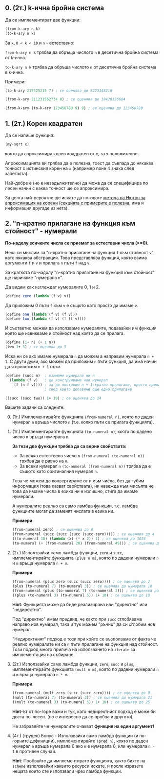 ## 0. (2т.) k-ична бройна система

Да се имплементират две функции:
```scheme
(from-k-ary n k)
(to-k-ary n k)
```
За `k`, `0 < k < 10` и `n` - естествено:

`from-k-ary n k` трябва да обръща числото `n` в десетична бройна система от `k`-ична.

`to-k-ary n k` трябва да обръща числото `n` от десетична бройна система в `k`-ична.

Примери:
```scheme
(to-k-ary 215325215 7) ; се оценява до 5223143210

(from-k-ary 211231562734 8) ; се оценява до 18428126684

(from-k-ary (to-k-ary 123456780 9) 9) ; се оценява до 123456780
```

## 1. (2т.) Корен квадратен

Да се напише функция:
```scheme
(my-sqrt x)
```
която да апроксимира корен квадратен от `x`, за `x` положително.

Апроксимацията ви трябва да е полезна, тоест да съвпада до някаква
точност с истинския корен на `x` (например поне 4 знака след запетаята).

Най-добре е (но е незадължително) да може да се специфицира по лесен начин с каква точност ще се апроксимира.

За целта най-вероятно ще искате да ползвате [метода на Нютон за апроксимация на корени]
([секцията с примерите е полезна], има и информация другаде из нета).

## 2. "n-кратно прилагане на функция към стойност" - нумерали

**По-надолу всичките числа се приемат за естествени числа (>=0).**

Нека си мислим за "n-кратно прилагане на функция `f` към стойност `v`" като някаква абстракция.
Това представлява функция, която взима аргументи `f` и `v` и прилага `n` пъти `f` над `v`.

За краткота по-надолу "n-кратно прилагане на функция към стойност" ще наричаме "нумерала `n`".

Да видим как изглеждат нумералите 0, 1 и 2.
```scheme
(define zero (lambda (f v) v))

```
Да приложим 0 пъти `f` към `v` е същото като просто да имаме `v`.
```scheme
(define one (lambda (f v) (f v)))
(define two (lambda (f v) (f (f v))))
```
И съответно можем да използваме нумералите, подавайки им функция която ще извикваме и стойност над която да се прилага.
```scheme
(define (1+ n) (+ 1 n))
(two 1+ 3) ; се оценява до 5
```

Иска ни се ако имаме нумерала `n` да можем а направим нумерала `n + 1`.
С други думи, ако можем да приложим `n` пъти функция, да има начин да я приложим `n + 1` пъти.
```scheme
(define (succ n)  ; взимаме нумерала ни n
  (lambda (f v)   ; ще конструираме нов нумерал
    (f (n f v)))) ; за да построим n + 1-кратно прилагане, просто прилагаме n пъти f към v,
                  ; след което добавяме още едно прилагане

((succ (succ two)) 1+ 10) ; се оценява до 14
```

Вашите задачи са следните:

0. (1т.) Имплементирайте функцията `(from-numeral n)`, която по даден нумерал `n` връща числото `n`
    (т.е. колко пъти се прилага функцията).
1. (1т.) Имплементирайте функцията `(to-numeral n)`, която по дадено число `n` връща нумерала `n`.

    **За тези две функции трябва да са верни свойствата:**
    * За всяко естествено число `n` `(from-numeral (to-numeral n))` трябва да е равно на `n`.
    * За всеки нумерал `n` `(to-numeral (from-numeral n))` трябва да е същото като оригиналния нумерал `n`.

    Това че можем да конвертираме от и към числа, без да губим информация (това казват свойствата),
    ни навежда към мисълта че това да имаме числа в езика ни е излишно, стига да имаме нумерали.

    А нумералите реално са само ламбда функции, т.е. ламбда функциите могат да заменят числата в езика ни.

    **Примери**:
    ```scheme
    (from-numeral zero) ; се оценява до 0
    (from-numeral (succ (succ (succ (succ zero))))) ; се оценява до 4
    ((to-numeral 10) (lambda (x) (* x 2)) 1) ; се оценява до 1024
    (to-numeral (+ (from-numeral 20) (from-numeral 49))) ; се оценява до нумерала 69
    ```

2. (2т.) Използвайки само ламбда функции, `zero` и `succ`, имплементирайте функцията `(plus n m)`,
    която по дадени нумерали `n` и `m` връща нумерала `n + m`.

    **Примери**:
    ```scheme
    (from-numeral (plus zero (succ (succ zero)))) ; се оценява до 2
    (plus (to-numeral 7) (to-numeral 3)) ; се оценява до нумерала 10
    (from-numeral (plus (to-numeral 7) (to-numeral 3))) ; се оценява до 10
    ((plus (to-numeral 3) (to-numeral 5)) 1+ 10) ; се оценява до 18
    ```

    **Hint**:
    Функцията може да бъде реализирана или "директно" или "недиректно".

    Под "директно" имам предвид, че както при `succ` сглобяваме направо нов нумерал, така и тук
    можем "ръчно" да си сглобим нов нумерал.

    "Недиректният" подход е този при който се възполваме от факта че реално нумералите ни са
    `n` пъти прилагане на функция над стойност. Този подход много прилича на използването на `iterate`
    за имплементация на събиране.

3. (2т.) Използвайки само ламбда функции, `zero`, `succ` и `plus`, имплементирайте функцията `(mult n m)`,
    която по дадени нумерали `n` и `m` връща нумерала `n * m`.

    **Примери**:
    ```scheme
    (from-numeral (mult zero (succ (succ zero)))) ; се оценява до 0
    (mult (to-numeral 7) (to-numeral 3)) ; се оценява до нумерала 21
    ((mult (to-numeral 3) (to-numeral 5)) 1+ 10) ; се оценява до 25
    ```

    **Hint**-ът от по-горе важи и тук, като недиректният подход е може би доста по-лесен.
    (но е интересно да се пробва и другото)

    Не забравяйте че нумералите очакват **функция на един аргумент!**

4. (4т.) (труден) Бонус - Използвайки само ламбда функции (и по-горните дефиниции), имплементирайте `(pred n)`,
    която по даден нумерал `n` връща нумерала 0 ако `n` е нумерала 0, или нумерала `n - 1` в противен случай.

    **Hint**:
    Пробвайте да имплементирате функцията, както бихте на `scheme` използвайки каквито ресурси искате,
    и после изразете нещата които сте използвали чрез ламбда функции.


[метода на Нютон за апроксимация на корени]: https://en.wikipedia.org/wiki/Newton%27s_method
[секцията с примерите е полезна]:https://en.wikipedia.org/wiki/Newton%27s_method#Examples
